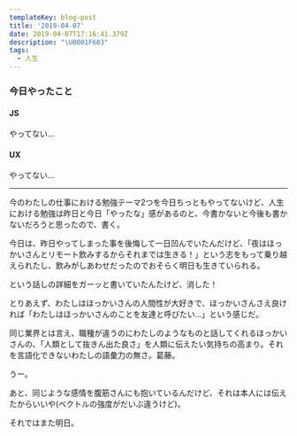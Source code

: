 ```yaml
---
templateKey: blog-post
title: '2019-04-07'
date: 2019-04-07T17:16:41.379Z
description: "\U0001F603"
tags:
  - 人生
---
```

### 今日やったこと

#### JS

やってない…

#### UX

やってない…


----

今のわたしの仕事における勉強テーマ2つを今日ちっともやってないけど、人生における勉強は昨日と今日「やったな」感があるのと、今書かないと今後も書かないだろうと思ったので、書く。


今日は、昨日やってしまった事を後悔して一日凹んでいたんだけど、「夜はほっかいさんとリモート飲みするからそれまでは生きる！」という志をもって乗り越えられたし、飲みがしあわせだったのでおそらく明日も生きていられる。

という話しの詳細をガーッと書いていたんたけど、消した！

とりあえず、わたしはほっかいさんの人間性が大好きで、ほっかいさんさえ良ければ「わたしはほっかいさんのことを友達と呼びたい…」という感じだ。

同じ業界とは言え、職種が違うのにわたしのようなものと話してくれるほっかいさんの、「人類として抜きん出た良さ」を人類に伝えたい気持ちの高まり。それを言語化できないわたしの語彙力の無さ。葛藤。

うー。


あと、同じような感情を腹筋さんにも抱いているんだけど、それは本人には伝えたからいいや(ベクトルの強度がだいぶ違うけど)。


それではまた明日。
